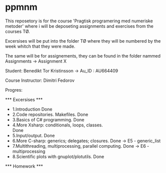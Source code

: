 # ppmnm

This reposetory is for the course 'Pragtisk programering med numeriske metoder' where i will be deposeting assignments and exercises from the courses TØ.

Excersises will be put into the folder TØ where they will be numbered by the week whitch that they were made.

The same will be for assignements, they can be found in the folder nammed Assignments -> Assignment X


Student: Benedikt Tor Kristinsson -> Au_ID : AU664409

Course Instructor: Dimitri Fedorov

Progres:

*** Excersises ***
- 1.Introduction
	Done
- 2.Code repositories. Makefiles.
	Done
- 3.Basics of C# programming.
	Done 
- 4.More Xsharp: conditionals, loops, classes.	
	Done 
- 5.Input/output.
	Done 
- 6.More C-sharp: generics; delegates; closures.
	Done -> E5 - generic_list
- 7.Multithreading, multiprocessing, parallel computing.
	Done -> E6 - multiprocessing
- 8.Scientific plots with gnuplot/plotutils.
	Done

*** Homework ***
 
